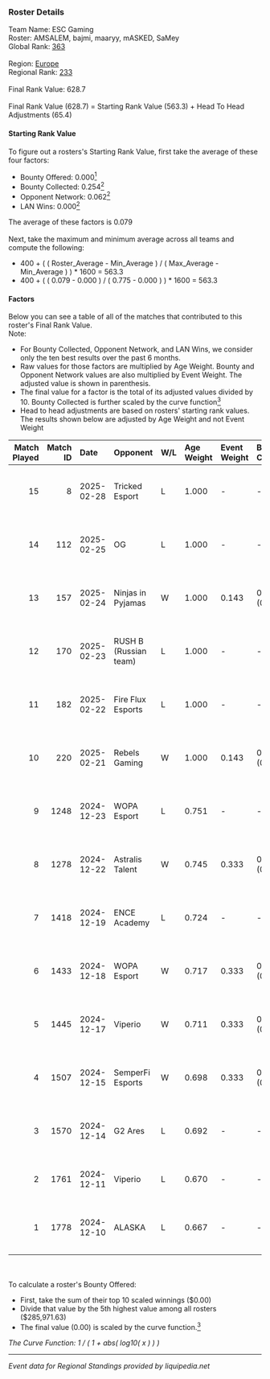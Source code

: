 ### Roster Details<br />
Team Name: ESC Gaming<br />
Roster: AMSALEM, bajmi, maaryy, mASKED, SaMey<br />
Global Rank: [363](../../standings_global_2025_02_28.md)<br />
<br />
Region: [Europe]( ../../standings_europe_2025_02_28.md)<br />
Regional Rank: [233]( ../../standings_europe_2025_02_28.md)<br />
<br />
Final Rank Value:  628.7<br />
<br />
Final Rank Value (628.7) = Starting Rank Value (563.3) + Head To Head Adjustments (65.4)<br />

#### Starting Rank Value<br />
To figure out a rosters's Starting Rank Value, first take the average of these four factors:<br />
- Bounty Offered: 0.000[<sup>1</sup>](#table2)
- Bounty Collected: 0.254[<sup>2</sup>](#table1)
- Opponent Network: 0.062[<sup>2</sup>](#table1)
- LAN Wins: 0.000[<sup>2</sup>](#table1)

The average of these factors is 0.079<br />
<br />
Next, take the maximum and minimum average across all teams and compute the following:<br />
- 400 + ( ( Roster_Average - Min_Average ) / ( Max_Average - Min_Average ) ) * 1600 = 563.3
- 400 + ( ( 0.079 - 0.000 ) / ( 0.775 - 0.000 ) ) * 1600 = 563.3


#### Factors<br />
Below you can see a table of all of the matches that contributed to this roster's Final Rank Value.<br />
Note:<br />

- For Bounty Collected, Opponent Network, and LAN Wins, we consider only the ten best results over the past 6 months.
- Raw values for those factors are multiplied by Age Weight. Bounty and Opponent Network values are also multiplied by Event Weight. The adjusted value is shown in parenthesis.
- The final value for a factor is the total of its adjusted values divided by 10. Bounty Collected is further scaled by the curve function[<sup>3</sup>](#curveFunction)
- Head to head adjustments are based on rosters' starting rank values. The results shown below are adjusted by Age Weight and not Event Weight
<span id="table1"></span><br />


| Match Played | Match ID | Date       | Opponent              | W/L | Age Weight | Event Weight | Bounty Collected | Opponent Network | LAN Wins  | H2H Adj. | Roster                                   |
| -: | -: | :- | :- | :- | :- | :- | :- | :- | :- | -: | :- |
|           15 |        8 | 2025-02-28 | Tricked Esport        | L   | 1.000      | -            | -                | -                | -         |    -5.64 | AMSALEM, bajmi, maaryy, mASKED, SaMey    |
|           14 |      112 | 2025-02-25 | OG                    | L   | 1.000      | -            | -                | -                | -         |    -3.66 | AMSALEM, bajmi, maaryy, mASKED, SaMey    |
|           13 |      157 | 2025-02-24 | Ninjas in Pyjamas     | W   | 1.000      | 0.143        | 0.000 (0.000)    | 0.198 (0.028)    | 0 (0.000) |    16.89 | AMSALEM, bajmi, maaryy, mASKED, SaMey    |
|           12 |      170 | 2025-02-23 | RUSH B (Russian team) | L   | 1.000      | -            | -                | -                | -         |    -3.40 | AMSALEM, bajmi, maaryy, mASKED, SaMey    |
|           11 |      182 | 2025-02-22 | Fire Flux Esports     | L   | 1.000      | -            | -                | -                | -         |    -3.94 | AMSALEM, bajmi, maaryy, mASKED, SaMey    |
|           10 |      220 | 2025-02-21 | Rebels Gaming         | W   | 1.000      | 0.143        | 0.011 (0.002)    | 0.273 (0.039)    | 0 (0.000) |    23.51 | AMSALEM, bajmi, maaryy, mASKED, SaMey    |
|            9 |     1248 | 2024-12-23 | WOPA Esport           | L   | 0.751      | -            | -                | -                | -         |    -4.14 | AMSALEM, maaryy, mASKED, shushan, tomiko |
|            8 |     1278 | 2024-12-22 | Astralis Talent       | W   | 0.745      | 0.333        | 0.003 (0.001)    | 0.640 (0.159)    | 0 (0.000) |    17.41 | AMSALEM, maaryy, mASKED, shushan, tomiko |
|            7 |     1418 | 2024-12-19 | ENCE Academy          | L   | 0.724      | -            | -                | -                | -         |    -4.57 | AMSALEM, maaryy, mASKED, shushan, tomiko |
|            6 |     1433 | 2024-12-18 | WOPA Esport           | W   | 0.717      | 0.333        | 0.037 (0.009)    | 0.845 (0.202)    | 0 (0.000) |    18.38 | AMSALEM, maaryy, mASKED, shushan, tomiko |
|            5 |     1445 | 2024-12-17 | Viperio               | W   | 0.711      | 0.333        | 0.002 (0.001)    | 0.444 (0.105)    | 0 (0.000) |    17.00 | AMSALEM, maaryy, mASKED, shushan, tomiko |
|            4 |     1507 | 2024-12-15 | SemperFi Esports      | W   | 0.698      | 0.333        | 0.000 (0.000)    | 0.372 (0.086)    | 0 (0.000) |    11.13 | AMSALEM, maaryy, mASKED, shushan, tein   |
|            3 |     1570 | 2024-12-14 | G2 Ares               | L   | 0.692      | -            | -                | -                | -         |    -6.50 | AMSALEM, maaryy, mASKED, tomiko, znxxX   |
|            2 |     1761 | 2024-12-11 | Viperio               | L   | 0.670      | -            | -                | -                | -         |    -5.00 | AMSALEM, maaryy, mASKED, tein, znxxX     |
|            1 |     1778 | 2024-12-10 | ALASKA                | L   | 0.667      | -            | -                | -                | -         |    -2.06 | AMSALEM, maaryy, mASKED, tomiko, znxxX   |

<br />
<span id="table2"></span><br />
To calculate a roster's Bounty Offered:<br />

- First, take the sum of their top 10 scaled winnings ($0.00)
- Divide that value by the 5th highest value among all rosters ($285,971.63)
- The final value (0.00) is scaled by the curve function.[<sup>3</sup>](#curveFunction)

<span id="curveFunction"></span>_The Curve Function: 1 / ( 1 + abs( log10( x ) ) )_<br />

---
_Event data for Regional Standings provided by liquipedia.net_<br />
